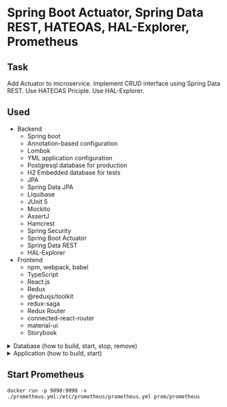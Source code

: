 # Spring Boot Actuator, Spring Data REST, HATEOAS, HAL-Explorer, Prometheus

## Task
Add Actuator to microservice. Implement CRUD interface using Spring Data REST. Use HATEOAS Priciple. Use HAL-Explorer. 

## Used
- Backend
    - Spring boot
    - Annotation-based configuration
    - Lombok
    - YML application configuration
    - Postgresql database for production
    - H2 Embedded database for tests
    - JPA
    - Spring Data JPA
    - Liquibase
    - JUnit 5
    - Mockito
    - AssertJ
    - Hamcrest
    - Spring Security
    - Spring Boot Actuator
    - Spring Data REST
    - HAL-Explorer
- Frontend
    - npm, webpack, babel
    - TypeScript
    - React.js
    - Redux
    - @reduxjs/toolkit
    - redux-saga
    - Redux Router
    - connected-react-router
    - material-ui
    - Storybook
    
<details>
  <summary>Database (how to build, start, stop, remove)</summary>

## Command to init postgres container image and start it (You need to have docker installed)
`docker run -d --name postgres -p 5432:5432 -e POSTGRES_PASSWORD=springpassword -e POSTGRES_USER=springuser -e POSTGRES_DB=library postgres`

## Command to stop postgres container
`docker stop postgres`

## Command to start postgres (You need to have postgres container initialized)
`docker start postgres`

## Command to remove postgres container image
`docker rm postgres`

</details>

<details>
  <summary>Application (how to build, start)</summary>

## Command to build
`mvn clean package`
  
## Command to start the application
`java -jar target/16-spring-spa-1.0.jar`

## Command to build and start
`mvn spring-boot:run`

[Application UI](http://localhost:8080)

[HAL-Explorer](http://localhost:8080/api/v2)

</details>

## Start Prometheus
`docker run -p 9090:9090 -v ./prometheus.yml:/etc/prometheus/prometheus.yml prom/prometheus`